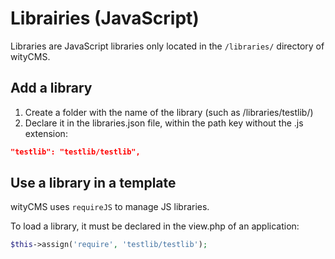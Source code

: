 # Librairies (JavaScript)
Libraries are JavaScript libraries only located in the `/libraries/` directory of wityCMS.

## Add a library
1. Create a folder with the name of the library (such as /libraries/testlib/)
2. Declare it in the libraries.json file, within the path key without the .js extension:
```json
"testlib": "testlib/testlib",
```

## Use a library in a template
wityCMS uses `requireJS` to manage JS libraries.

To load a library, it must be declared in the view.php of an application:
```php
$this->assign('require', 'testlib/testlib');
```